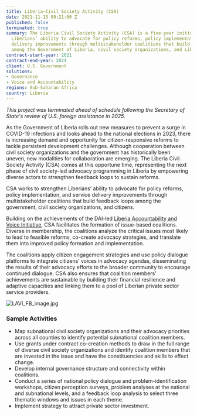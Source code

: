 ```yaml
---
title: Liberia—Civil Society Activity (CSA)
date: 2021-11-15 09:21:00 Z
published: false
terminated: true
summary: The Liberia Civil Society Activity (CSA) is a five-year initiative to strengthen
  Liberians’ ability to advocate for policy reforms, policy implementation, and service
  delivery improvements through multistakeholder coalitions that build feedback loops
  among the Government of Liberia, civil society organizations, and Liberian citizens.
contract-start-year: 2021
contract-end-year: 2024
client: U.S. Government
solutions:
- Governance
- Voice and Accountability
regions: Sub-Saharan Africa
country: Liberia
---
```


<aside><em>This project was terminated ahead of schedule following the Secretary of State's review of U.S. foreign assistance in 2025.</em></aside>

As the Government of Liberia rolls out new measures to prevent a surge in COVID-19 infections and looks ahead to the national elections in 2023, there is increasing demand and opportunity for citizen-responsive reforms to tackle persistent development challenges. Although cooperation between civil society organizations and the government has historically been uneven, new modalities for collaboration are emerging. The Liberia Civil Society Activity (CSA) comes at this opportune time, representing the next phase of civil society-led advocacy programming in Liberia by empowering diverse actors to strengthen feedback loops to sustain reforms.

CSA works to strengthen Liberians’ ability to advocate for policy reforms, policy implementation, and service delivery improvements through multistakeholder coalitions that build feedback loops among the government, civil society organizations, and citizens.

Building on the achievements of the DAI-led [Liberia Accountability and Voice Initiative](https://www.dai.com/our-work/projects/liberia-accountability-and-voice-initiative-lavi), CSA facilitates the formation of issue-based coalitions. Diverse in membership, the coalitions analyze the critical issues most likely to lead to feasible reforms, co-create advocacy strategies, and translate them into improved policy formation and implementation.

The coalitions apply citizen engagement strategies and use policy dialogue platforms to integrate citizens’ voices in advocacy agendas, disseminating the results of their advocacy efforts to the broader community to encourage continued dialogue. CSA also ensures that coalition members’ achievements are sustainable by building their financial resilience and adaptive capacities and linking them to a pool of Liberian private sector service providers.

![LAVI_FB_image.jpg](/uploads/LAVI_FB_image.jpg)

### Sample Activities

* Map subnational civil society organizations and their advocacy priorities across all counties to identify potential subnational coalition members.
* Use grants under contract co-creation methods to draw in the full range of diverse civil society organizations and identify coalition members that are invested in the issue and have the constituencies and skills to effect change.
* Develop internal governance structure and connectivity within coalitions.
* Conduct a series of national policy dialogue and problem-identification workshops, citizen perception surveys, problem analyses at the national and subnational levels, and a feedback loop analysis to select three thematic windows and issues in each theme.
* Implement strategy to attract private sector investment.
